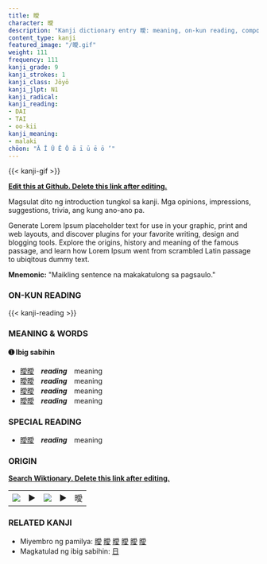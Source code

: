 ```yaml
---
title: 曖
character: 曖
description: "Kanji dictionary entry 曖: meaning, on-kun reading, compounds, origin, related kanji"
content_type: kanji
featured_image: "/曖.gif"
weight: 111
frequency: 111
kanji_grade: 9
kanji_strokes: 1
kanji_class: Jōyō
kanji_jlpt: N1
kanji_radical: 
kanji_reading: 
- DAI
- TAI
- oo-kii
kanji_meaning:
- malaki
chōon: "Ā Ī Ū Ē Ō ā ī ū ē ō ’"
---
```

[//]: # (Don't edit the line below. Kanji animated GIF code is automatically generated.)
{{< kanji-gif >}}

[//]: # (Edit below this line.)

**[Edit this at Github. Delete this link after editing.](https://github.com/tim0g/tim/tree/main/content/kanji/曖/index.md)**

Magsulat dito ng introduction tungkol sa kanji. Mga opinions, impressions, suggestions, trivia, ang kung ano-ano pa.

Generate Lorem Ipsum placeholder text for use in your graphic, print and web layouts, and discover plugins for your favorite writing, design and blogging tools. Explore the origins, history and meaning of the famous passage, and learn how Lorem Ipsum went from scrambled Latin passage to ubiqitous dummy text.
 
**Mnemonic:** "Maikling sentence na makakatulong sa pagsaulo."

### ON-KUN READING

[//]: # (Don't edit the line below. ON-KUN READING code is automatically generated.)
{{< kanji-reading >}}

### MEANING & WORDS

#### ➊ **Ibig sabihin**
  - [曖](../曖)[曖](../曖)　***reading***　meaning
  - [曖](../曖)[曖](../曖)　***reading***　meaning
  - [曖](../曖)[曖](../曖)　***reading***　meaning
  - [曖](../曖)[曖](../曖)　***reading***　meaning

### SPECIAL READING
  - [曖](../曖)[曖](../曖)　***reading***　meaning

### ORIGIN

**[Search Wiktionary. Delete this link after editing.](https://wiktionary.org/wiki/曖)**
<table class="kanji-table"><tr><td>
<img src="60px-曖-bronze.svg.png">
</td><td>▶</td><td>
<img src="60px-曖-oracle.svg.png">
</td><td>▶</td>
<td class="kanji-origin">曖</td>
</tr></table>

### RELATED KANJI
- Miyembro ng pamilya: [曖](../曖) [曖](../曖) [曖](../曖) [曖](../曖) [曖](../曖) [曖](../曖)
- Magkatulad ng ibig sabihin: [日](../日)
